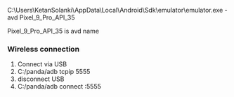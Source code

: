 C:\Users\KetanSolanki\AppData\Local\Android\Sdk\emulator\emulator.exe -avd Pixel_9_Pro_API_35

Pixel_9_Pro_API_35 is avd name



### Wireless connection
1. Connect via USB 
2. C:/panda/adb tcpip 5555
3. disconnect USB
4. C:/panda/adb connect <mobile ip address>:5555
